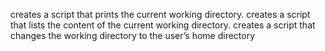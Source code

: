 creates a script that prints the current working directory.
creates a script that lists the content of the current working directory.
creates a script that changes the working directory to the user’s home directory

